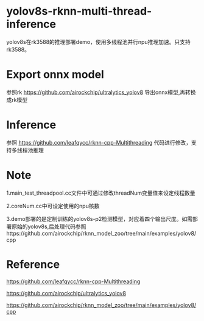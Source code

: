 # yolov8s-rknn-multi-thread-inference
yolov8s在rk3588的推理部署demo，使用多线程池并行npu推理加速。只支持rk3588。

# Export onnx model
参照rk https://github.com/airockchip/ultralytics_yolov8 导出onnx模型,再转换成rk模型

# Inference
参照 https://github.com/leafqycc/rknn-cpp-Multithreading 代码进行修改，支持多线程池推理

# Note
1.main_test_threadpool.cc文件中可通过修改threadNum变量值来设定线程数量

2.coreNum.cc中可设定使用的npu核数

3.demo部署的是定制训练的yolov8s-p2检测模型，对应着四个输出尺度。如需部署原始的yolov8s,后处理代码参照https://github.com/airockchip/rknn_model_zoo/tree/main/examples/yolov8/cpp


# Reference
https://github.com/leafqycc/rknn-cpp-Multithreading

https://github.com/airockchip/ultralytics_yolov8

https://github.com/airockchip/rknn_model_zoo/tree/main/examples/yolov8/cpp

